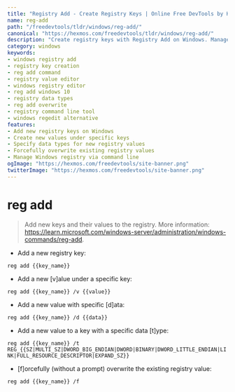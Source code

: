 ```yaml
---
title: "Registry Add - Create Registry Keys | Online Free DevTools by Hexmos"
name: reg-add
path: "/freedevtools/tldr/windows/reg-add/"
canonical: "https://hexmos.com/freedevtools/tldr/windows/reg-add/"
description: "Create registry keys with Registry Add on Windows. Manage registry values, force overwrites, and specify data types quickly. Free online tool, no registration required."
category: windows
keywords:
- windows registry add
- registry key creation
- reg add command
- registry value editor
- windows registry editor
- reg add windows 10
- registry data types
- reg add overwrite
- registry command line tool
- windows regedit alternative
features:
- Add new registry keys on Windows
- Create new values under specific keys
- Specify data types for new registry values
- Forcefully overwrite existing registry values
- Manage Windows registry via command line
ogImage: "https://hexmos.com/freedevtools/site-banner.png"
twitterImage: "https://hexmos.com/freedevtools/site-banner.png"
---
```


# reg add

> Add new keys and their values to the registry.
> More information: <https://learn.microsoft.com/windows-server/administration/windows-commands/reg-add>.

- Add a new registry key:

`reg add {{key_name}}`

- Add a new [v]alue under a specific key:

`reg add {{key_name}} /v {{value}}`

- Add a new value with specific [d]ata:

`reg add {{key_name}} /d {{data}}`

- Add a new value to a key with a specific data [t]ype:

`reg add {{key_name}} /t REG_{{SZ|MULTI_SZ|DWORD_BIG_ENDIAN|DWORD|BINARY|DWORD_LITTLE_ENDIAN|LINK|FULL_RESOURCE_DESCRIPTOR|EXPAND_SZ}}`

- [f]orcefully (without a prompt) overwrite the existing registry value:

`reg add {{key_name}} /f`
